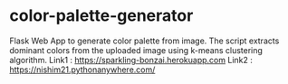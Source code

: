 # color-palette-generator

Flask Web App to generate color palette from image.
The script extracts dominant colors from the uploaded image using k-means clustering algorithm.
Link1 : https://sparkling-bonzai.herokuapp.com
Link2 : https://nishim21.pythonanywhere.com/
